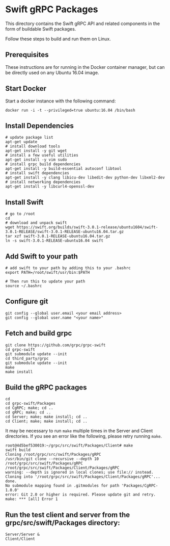 # Swift gRPC Packages

This directory contains the Swift gRPC API and related components
in the form of buildable Swift packages.

Follow these steps to build and run them on Linux.

## Prerequisites

These instructions are for running in the Docker container manager,
but can be directly used on any Ubuntu 16.04 image.

## Start Docker

Start a docker instance with the following command:

`docker run -i -t --privileged=true ubuntu:16.04 /bin/bash`

## Install Dependencies

    # update package list
    apt-get update
    # install download tools
    apt-get install -y git wget
    # install a few useful utilities
    apt-get install -y vim sudo
    # install grpc build dependencies
    apt-get install -y build-essential autoconf libtool
    # install swift dependencies
    apt-get install -y clang libicu-dev libedit-dev python-dev libxml2-dev
    # install networking dependencies
    apt-get install -y libcurl4-openssl-dev

## Install Swift

    # go to /root
    cd
    # download and unpack swift
    wget https://swift.org/builds/swift-3.0.1-release/ubuntu1604/swift-3.0.1-RELEASE/swift-3.0.1-RELEASE-ubuntu16.04.tar.gz
    tar xzf swift-3.0.1-RELEASE-ubuntu16.04.tar.gz
    ln -s swift-3.0.1-RELEASE-ubuntu16.04 swift

## Add Swift to your path
    # add swift to your path by adding this to your .bashrc
    export PATH=/root/swift/usr/bin:$PATH

    # Then run this to update your path
    source ~/.bashrc

## Configure git

    git config --global user.email <your email address>
    git config --global user.name "<your name>"

## Fetch and build grpc
    git clone https://github.com/grpc/grpc-swift
    cd grpc-swift
    git submodule update --init
    cd third_party/grpc
    git submodule update --init
    make
    make install

## Build the gRPC packages
    cd
    cd grpc-swift/Packages
    cd CgRPC; make; cd ..
    cd gRPC; make; cd ..
    cd Server; make; make install; cd ..
    cd Client; make; make install; cd ..

It may be necessary to run `make` multiple times in the Server and Client directories.
If you see an error like the following, please retry running `make`.

    root@4d5bef530019:~/grpc/src/swift/Packages/Client# make
    swift build
    Cloning /root/grpc/src/swift/Packages/gRPC
    /usr/bin/git clone --recursive --depth 10 /root/grpc/src/swift/Packages/gRPC /root/grpc/src/swift/Packages/Client/Packages/gRPC
    warning: --depth is ignored in local clones; use file:// instead.
    Cloning into '/root/grpc/src/swift/Packages/Client/Packages/gRPC'...
    done.
    No submodule mapping found in .gitmodules for path 'Packages/CgRPC-1.0.0'
    error: Git 2.0 or higher is required. Please update git and retry.
    make: *** [all] Error 1

## Run the test client and server from the grpc/src/swift/Packages directory:
    Server/Server &
    Client/Client
